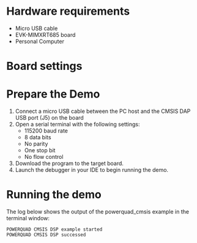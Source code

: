 Hardware requirements
=====================
- Micro USB cable
- EVK-MIMXRT685 board
- Personal Computer

Board settings
============


Prepare the Demo
===============
1.  Connect a micro USB cable between the PC host and the CMSIS DAP USB port (J5) on the board
2.  Open a serial terminal with the following settings:
    - 115200 baud rate
    - 8 data bits
    - No parity
    - One stop bit
    - No flow control
3.  Download the program to the target board.
4.  Launch the debugger in your IDE to begin running the demo.

Running the demo
================
The log below shows the output of the powerquad_cmsis example in the terminal window:
~~~~~~~~~~~~~~~~~~~~~~~~~~~~~~~~~~~
POWERQUAD CMSIS DSP example started
POWERQUAD CMSIS DSP successed
~~~~~~~~~~~~~~~~~~~~~~~~~~~~~~~~~~~